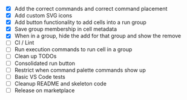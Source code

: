 - [x] Add the correct commands and correct command placement
- [x] Add custom SVG icons
- [x] Add button functionality to add cells into a run group
- [x] Save group membership in cell metadata
- [x] When in a group, hide the add for that group and show the remove
- [ ] CI / Lint
- [ ] Run execution commands to run cell in a group
- [ ] Clean up TODOs
- [ ] Consolidated run button
- [ ] Restrict when command palette commands show up
- [ ] Basic VS Code tests
- [ ] Cleanup README and skeleton code
- [ ] Release on marketplace